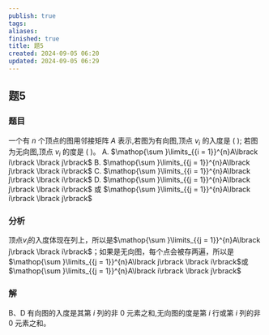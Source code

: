 ```yaml
---
publish: true
tags: 
aliases: 
finished: true
title: 题5
created: 2024-09-05 06:20
updated: 2024-09-05 06:29
---
```

## 题5
### 题目
一个有 $n$ 个顶点的图用邻接矩阵 $A$ 表示,若图为有向图,顶点 ${v}_{i}$ 的入度是 ( ); 
若图为无向图,顶点 ${v}_{i}$ 的度是 ( )。
A. $\mathop{\sum }\limits_{{i = 1}}^{n}A\lbrack  i\rbrack  \lbrack  j\rbrack$ 
B. $\mathop{\sum }\limits_{{j = 1}}^{n}A\lbrack  j\rbrack  \lbrack  i\rbrack$
C. $\mathop{\sum }\limits_{{i = 1}}^{n}A\lbrack  j\rbrack  \lbrack  i\rbrack$ 
D. $\mathop{\sum }\limits_{{j = 1}}^{n}A\lbrack  j\rbrack  \lbrack  i\rbrack$ 或 $\mathop{\sum }\limits_{{j = 1}}^{n}A\lbrack  i\rbrack  \lbrack  j\rbrack$
### 分析
顶点$v_{i}$的入度体现在列上，所以是$\mathop{\sum }\limits_{{j = 1}}^{n}A\lbrack  j\rbrack  \lbrack  i\rbrack$；如果是无向图，每个点会被存两遍，所以是$\mathop{\sum }\limits_{{j = 1}}^{n}A\lbrack  j\rbrack  \lbrack  i\rbrack$或$\mathop{\sum }\limits_{{j = 1}}^{n}A\lbrack  i\rbrack  \lbrack  j\rbrack$
### 解
B、D
有向图的入度是其第 $i$ 列的非 0 元素之和,无向图的度是第 $i$ 行或第 $i$ 列的非 0 元素之和。